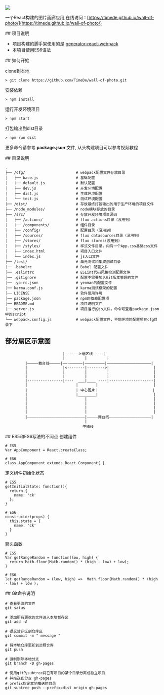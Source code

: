 ![](https://cloud.githubusercontent.com/assets/8199343/21839217/816ed572-d811-11e6-8126-c6ab66d0d9aa.png)

一个React构建的图片画廊应用,在线访问：[https://timede.github.io/wall-of-photo/](https://timede.github.io/wall-of-photo/)

## 项目说明
- 项目构建的脚手架使用的是 [generator-react-webpack](https://github.com/react-webpack-generators/generator-react-webpack)
- 本项目使用ES6语法

## 如何开始

clone到本地
```
> git clone https://github.com/TimeDe/wall-of-photo.git
```
安装依赖
```
> npm install
```

运行开发环境项目
```
> npm start
```
打包输出到dist目录
```
> npm run dist
```
更多命令请参考 **package.json** 文件, 从头构建项目可以参考视频教程

## 目录说明
```shell
.
├── /cfg/                       # webpack配置文件存放目录
│   ├── base.js                 # 基础配置
│   ├── default.js              # 默认配置
│   ├── dev.js                  # 开发环境配置
|   ├── dist.js                 # 生成环境配置
│   └── test.js                 # 测试环境配置
├── /dist/                      # 存放最终打包输出的用于生产环境的项目文件
├── /node_modules/              # node模块存放的目录
├── /src/                       # 存放开发环境项目源码
│   ├── /actions/               # flux actions目录（没用到）
│   ├── /components/            # 组件目录
│   ├── /config/                # 配置目录（没用到）
│   ├── /sources/               # flux datasources目录（没用到）
│   ├── /stores/                # flux stores(没用到)
│   ├── /styles/                # 样式文件目录，内有一个App.css基础css文件
│   ├── index.html              # 项目入口文件
│   └── index.js                # js入口文件
├── /test/                      # 单元测试和集成测试目录
│── .babelrc                    # Babel 配置文件
│── .eslintrc                   # ESLint代码风格检测配置文件
│── .gitignore                  # 配置不需要加入Git版本管理的文件
│── .yo-rc.json                 # yeoman的配置文件
│── karma.conf.js               # karma测试框架的配置
│── LICENSE                     # 软件使用许可
│── package.json                # npm的依赖配置项
│── README.md                   # 项目说明文件
│── server.js                   # 项目运行的js文件，命令可查看package.json中的script
└── webpack.config.js           # webpack配置文件，不同环境的配置项在cfg目录下
```

## 部分扇区示意图
```
                          |------上扇区线-----|
                          |         |         |
         |—————舞台线—————|——-——————|—————————|————————————————————|
         |                |<--------|-------->|                    |
         |                |         |         |                    |
         |                |         |         |                    |
         |----------------|----  ___|____ ----|--------------------|
         |                      |        |                         |
         |                      | 中心图片|                         |
         |                      |________|                         |
         |                          |                              |
         |                          |                              |
         |                          |                              |
         |                          |                              |
         |——————————————————————————|—————舞台线———————————————————|
                                    |
                                   中轴线
```

## ES5和ES6写法的不同点
创建组件
```shell
# ES5
Var AppComponent = React.createClass;

# ES6
class AppComponent extends React.Component{ }
```
定义组件初始化状态
```shell
# ES5
getInitialState: function(){
  return {
    name: 'ck'
  };
}

# ES6
constructor(props) {
  this.state = {
    name: 'ck'
  }
}
```
箭头函数
```shell
# ES5
Var getRangeRandom = function(low, high) {
  return Math.floor(Math.random() * (high - low) + low);
}

# ES6
let getRangeRandom = (low, high) =>  Math.floor(Math.random() * (high - low) + low );
```


## Git命令说明
```shell
# 查看更改的文件
git satus

# 添加所有更改的文件进入本地暂存区
git add -A

# 提交暂存区到仓库区
git commit -m " message "

# 将本地仓库更新到远程仓库
git push

# 强制删除本地分支
git branch -D gh-pages

# 使用git的subtree将已有项目的某个目录分离成独立项目
# 并推送到分支 gh-pages
# prefix指定本地推送的目录
git subtree push --prefix=dist origin gh-pages
```
